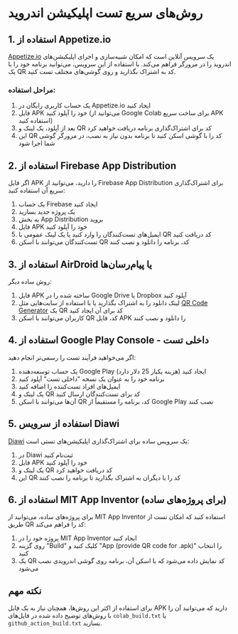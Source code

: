 # روش‌های سریع تست اپلیکیشن اندروید

## 1. استفاده از Appetize.io

[Appetize.io](https://appetize.io) یک سرویس آنلاین است که امکان شبیه‌سازی و اجرای اپلیکیشن‌های اندروید را در مرورگر فراهم می‌کند. با استفاده از این سرویس، می‌توانید برنامه خود را با یک QR کد به اشتراک بگذارید و روی گوشی‌های مختلف تست کنید.

### مراحل استفاده:

1. یک حساب کاربری رایگان در Appetize.io ایجاد کنید
2. فایل APK خود را آپلود کنید (می‌توانید از Google Colab برای ساخت سریع APK استفاده کنید)
3. بعد از آپلود، یک لینک و QR کد برای اشتراک‌گذاری برنامه دریافت خواهید کرد
4. این QR کد را با گوشی اسکن کنید تا برنامه بدون نیاز به نصب، در مرورگر گوشی شما اجرا شود

## 2. استفاده از Firebase App Distribution

اگر فایل APK را دارید، می‌توانید از Firebase App Distribution برای اشتراک‌گذاری سریع آن استفاده کنید:

1. یک حساب Firebase ایجاد کنید
2. یک پروژه جدید بسازید
3. به بخش App Distribution بروید
4. فایل APK خود را آپلود کنید
5. ایمیل‌های تست‌کنندگان را وارد کنید یا یک لینک عمومی با QR کد دریافت کنید
6. تست‌کنندگان می‌توانند با اسکن QR کد، برنامه را دانلود و نصب کنند

## 3. استفاده از AirDroid یا پیام‌رسان‌ها

روش ساده دیگر:

1. فایل APK ساخته شده را در Google Drive یا Dropbox آپلود کنید
2. لینک دانلود را به اشتراک بگذارید یا با استفاده از سایت‌هایی مثل [QR Code Generator](https://www.qr-code-generator.com) یک QR کد برای آن ایجاد کنید
3. کاربران می‌توانند با اسکن QR کد، فایل APK را دانلود و نصب کنند

## 4. استفاده از Google Play Console - داخلی تست

اگر می‌خواهید فرآیند تست را رسمی‌تر انجام دهید:

1. یک حساب توسعه‌دهنده Google Play ایجاد کنید (هزینه یکبار 25 دلار دارد)
2. برنامه خود را به عنوان یک نسخه "داخلی تست" آپلود کنید
3. ایمیل‌های افراد تست‌کننده را اضافه کنید
4. یک لینک و QR کد برای تست‌کنندگان ارسال کنید
5. آن‌ها می‌توانند با اسکن QR کد، برنامه را مستقیماً از Google Play نصب کنند

## 5. استفاده از سرویس Diawi

[Diawi](https://www.diawi.com) یک سرویس ساده برای اشتراک‌گذاری اپلیکیشن‌های تستی است:

1. در Diawi ثبت‌نام کنید
2. فایل APK خود را آپلود کنید
3. یک لینک و QR کد دریافت خواهید کرد
4. این QR کد را با دیگران به اشتراک بگذارید تا برنامه را نصب کنند

## 6. استفاده از MIT App Inventor (برای پروژه‌های ساده)

برای پروژه‌های ساده، می‌توانید از MIT App Inventor استفاده کنید که امکان تست از طریق QR کد را فراهم می‌کند:

1. پروژه خود را در MIT App Inventor ایجاد کنید
2. روی گزینه "Build" کلیک کنید و "App (provide QR code for .apk)" را انتخاب کنید
3. یک QR کد نمایش داده می‌شود که با اسکن آن، برنامه روی گوشی اندرویدی نصب می‌شود

## نکته مهم

برای استفاده از اکثر این روش‌ها، همچنان نیاز به یک فایل APK دارید که می‌توانید آن را با روش‌های توضیح داده شده در فایل‌های `colab_build.txt` یا `github_action_build.txt` بسازید. 